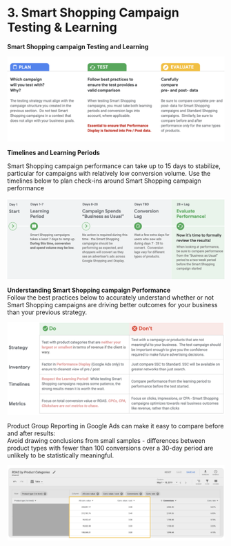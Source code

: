 # 3. Smart Shopping Campaign Testing & Learning

**Smart Shopping campaign Testing and Learning**

![](<../../../../.gitbook/assets/image (104).png>)

**Timelines and Learning Periods**

Smart Shopping campaign performance can take up to 15 days to stabilize, particular for campaigns with relatively low conversion volume. Use the timelines below to plan check-ins around Smart Shopping campaign performance

![](<../../../../.gitbook/assets/image (89).png>)

**Understanding Smart Shopping campaign Performance**\
Follow the best practices below to accurately understand whether or not Smart Shopping campaigns are driving better outcomes for your business than your previous strategy.

![](<../../../../.gitbook/assets/image (136).png>)

Product Group Reporting in Google Ads can make it easy to compare before and after results:\
Avoid drawing conclusions from small samples - differences between product types with fewer than 100 conversions over a 30-day period are unlikely to be statistically meaningful.

![](<../../../../.gitbook/assets/image (8).png>)
